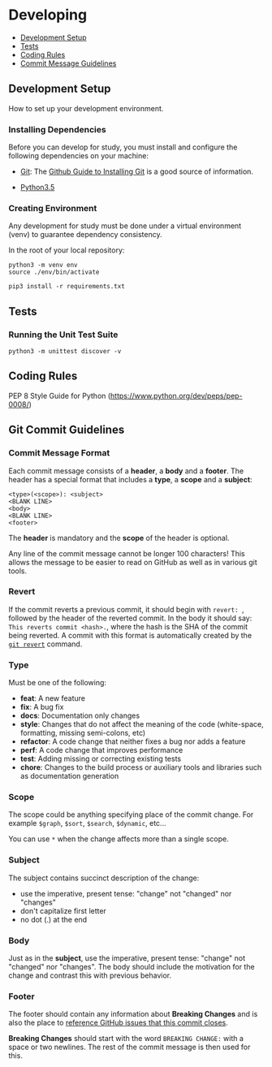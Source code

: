 # Developing

* [Development Setup](#setup)
* [Tests](#tests)
* [Coding Rules](#rules)
* [Commit Message Guidelines](#commits)

## <a name="setup"> Development Setup

How to set up your development environment.

### Installing Dependencies
Before you can develop for study, you must install and configure the following dependencies on your
machine:
* [Git](http://git-scm.com/): The [Github Guide to Installing Git][git-setup] is a good source of information.

* [Python3.5](https://www.python.org/)

### Creating Environment

Any development for study must be done under a virtual environment (venv) to guarantee dependency consistency.

In the root of your local repository:
```
python3 -m venv env
source ./env/bin/activate
```
``` 
pip3 install -r requirements.txt
```

## <a name="tests"> Tests

### <a name="unit-tests"></a> Running the Unit Test Suite

```
python3 -m unittest discover -v
```

## <a name="rules"></a> Coding Rules
PEP 8 Style Guide for Python (https://www.python.org/dev/peps/pep-0008/)


## <a name="commits"></a> Git Commit Guidelines

### Commit Message Format
Each commit message consists of a **header**, a **body** and a **footer**.  The header has a special
format that includes a **type**, a **scope** and a **subject**:

```
<type>(<scope>): <subject>
<BLANK LINE>
<body>
<BLANK LINE>
<footer>
```

The **header** is mandatory and the **scope** of the header is optional.

Any line of the commit message cannot be longer 100 characters! This allows the message to be easier
to read on GitHub as well as in various git tools.

### Revert
If the commit reverts a previous commit, it should begin with `revert: `, followed by the header
of the reverted commit.
In the body it should say: `This reverts commit <hash>.`, where the hash is the SHA of the commit
being reverted.
A commit with this format is automatically created by the [`git revert`][git-revert] command.

### Type
Must be one of the following:

* **feat**: A new feature
* **fix**: A bug fix
* **docs**: Documentation only changes
* **style**: Changes that do not affect the meaning of the code (white-space, formatting, missing
  semi-colons, etc)
* **refactor**: A code change that neither fixes a bug nor adds a feature
* **perf**: A code change that improves performance
* **test**: Adding missing or correcting existing tests
* **chore**: Changes to the build process or auxiliary tools and libraries such as documentation
  generation

### Scope
The scope could be anything specifying place of the commit change. For example `$graph`,
`$sort`, `$search`, `$dynamic`, etc...

You can use `*` when the change affects more than a single scope.

### Subject
The subject contains succinct description of the change:

* use the imperative, present tense: "change" not "changed" nor "changes"
* don't capitalize first letter
* no dot (.) at the end

### Body
Just as in the **subject**, use the imperative, present tense: "change" not "changed" nor "changes".
The body should include the motivation for the change and contrast this with previous behavior.

### Footer
The footer should contain any information about **Breaking Changes** and is also the place to
[reference GitHub issues that this commit closes][closing-issues].

**Breaking Changes** should start with the word `BREAKING CHANGE:` with a space or two newlines.
The rest of the commit message is then used for this.


[closing-issues]: https://help.github.com/articles/closing-issues-via-commit-messages/
[git-revert]: https://git-scm.com/docs/git-revert
[git-setup]: https://help.github.com/articles/set-up-git
[github-issues]: https://github.com/hlatourette/study/issues
[github]: https://github.com/hlatourette/study
